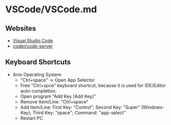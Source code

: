 # VSCode/VSCode.md

## Websites
* [Visual Studio Code](https://code.visualstudio.com/)
* [coder/code-server](https://github.com/coder/code-server)

## Keyboard Shortcuts
* Anix Operating System  
  * "Ctrl+space" -> Open App Selector
  * Free "Ctrl+spce" keyboard shortcut, because it is used for IDE/Editor auto-completion.
  * Open program "Add Key (Add Key)"
  * Remove Item/Line: "Ctrl+space"
  * Add Item/Line: First Key: "Control"; Second Key: "Super" (Windows-Key); Third Key: "space"; Command: "app-select"
  * Restart PC

